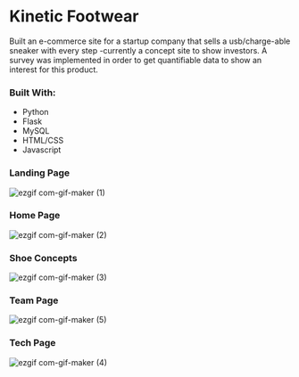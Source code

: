 # Kinetic Footwear

Built an e-commerce site for a startup company that sells a usb/charge-able sneaker with every step
-currently a concept site to show investors. A survey was implemented in order to get quantifiable data to show an interest for this product.
### Built With:

* Python
* Flask
* MySQL
* HTML/CSS
* Javascript

### Landing Page  </br>
![ezgif com-gif-maker (1)](https://user-images.githubusercontent.com/96930354/205545082-2c2a945a-76cc-47d2-bdc5-a6fa1352f4bf.gif)
</br>
### Home Page </br>
![ezgif com-gif-maker (2)](https://user-images.githubusercontent.com/96930354/205545181-74e53180-e508-4815-8da2-2b0fd5820ff2.gif)</br>
### Shoe Concepts </br>
![ezgif com-gif-maker (3)](https://user-images.githubusercontent.com/96930354/205545229-4ec23464-93c5-49f8-b80a-ee46a1a670b1.gif) </br>
### Team Page </br>
![ezgif com-gif-maker (5)](https://user-images.githubusercontent.com/96930354/205545895-44f214ed-7371-4b1a-9085-d26e430aef8c.gif)
</br>
### Tech Page </br>
![ezgif com-gif-maker (4)](https://user-images.githubusercontent.com/96930354/205545569-d44736c3-6396-4e25-bbdd-dd5dce8cd3a4.gif)

